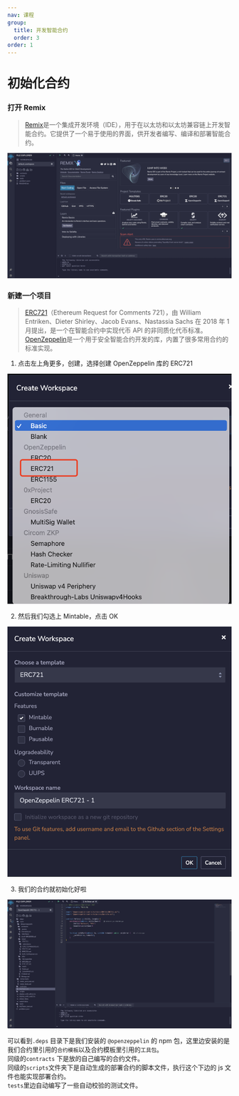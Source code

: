 ```yaml
---
nav: 课程
group:
  title: 开发智能合约
  order: 3
order: 1
---
```


# 初始化合约

### 打开 Remix

> [Remix](https://remix.ethereum.org)是一个集成开发环境（IDE），用于在以太坊和以太坊兼容链上开发智能合约。它提供了一个易于使用的界面，供开发者编写、编译和部署智能合约。

![](./img/remix.png)

### 新建一个项目

> [ERC721](https://eips.ethereum.org/EIPS/eip-721)（Ethereum Request for Comments 721），由 William Entriken、Dieter Shirley、Jacob Evans、Nastassia Sachs 在 2018 年 1 月提出，是一个在智能合约中实现代币 API 的非同质化代币标准。  
> [OpenZeppelin](https://docs.openzeppelin.com/contracts/5.x/)是一个用于安全智能合约开发的库，内置了很多常用合约的标准实现。

1. 点击左上角更多，创建，选择创建 OpenZeppelin 库的 ERC721

![](./img/create.png)

2. 然后我们勾选上 Mintable，点击 OK

![](./img/mintable.png)

3. 我们的合约就初始化好啦

![](./img/initCode.png)

可以看到`.deps` 目录下是我们安装的 `@openzeppelin` 的 npm 包，这里边安装的是我们合约里引用的`合约模板`以及合约模板里引用的`工具包`。  
同级的`contracts` 下是放的自己编写的合约文件。  
同级的`scripts`文件夹下是自动生成的部署合约的脚本文件，执行这个下边的 js 文件也能实现部署合约。  
`tests`里边自动编写了一些自动校验的测试文件。
